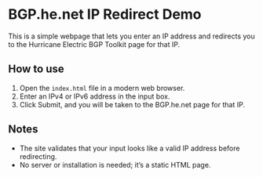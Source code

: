 # BGP.he.net IP Redirect Demo

This is a simple webpage that lets you enter an IP address and redirects you to the Hurricane Electric BGP Toolkit page for that IP.

## How to use

1. Open the `index.html` file in a modern web browser.  
2. Enter an IPv4 or IPv6 address in the input box.  
3. Click Submit, and you will be taken to the BGP.he.net page for that IP.

## Notes

- The site validates that your input looks like a valid IP address before redirecting.  
- No server or installation is needed; it’s a static HTML page.
